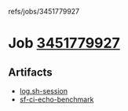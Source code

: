 refs/jobs/3451779927

# Job [3451779927](https://github.com/rokmoln/support-firecloud/runs/3451779927?check_suite_focus=true)

## Artifacts

* [log.sh-session](log.sh-session)
* [sf-ci-echo-benchmark](sf-ci-echo-benchmark)


